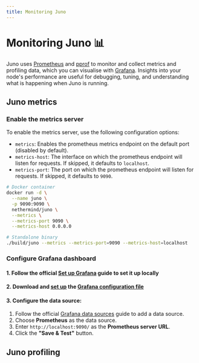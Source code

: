 ```yaml
---
title: Monitoring Juno
---
```


# Monitoring Juno :bar_chart:

Juno uses [Prometheus](https://prometheus.io/) and [pprof](https://github.com/google/pprof) to monitor and collect metrics and profiling data, which you can visualise with [Grafana](https://grafana.com/). Insights into your node's performance are useful for debugging, tuning, and understanding what is happening when Juno is running.

## Juno metrics

### Enable the metrics server

To enable the metrics server, use the following configuration options:

- `metrics`: Enables the prometheus metrics endpoint on the default port (disabled by default).
- `metrics-host`: The interface on which the prometheus endpoint will listen for requests. If skipped, it defaults to `localhost`.
- `metrics-port`: The port on which the prometheus endpoint will listen for requests. If skipped, it defaults to `9090`.

```bash
# Docker container
docker run -d \
  --name juno \
  -p 9090:9090 \
  nethermind/juno \
  --metrics \
  --metrics-port 9090 \
  --metrics-host 0.0.0.0

# Standalone binary
./build/juno --metrics --metrics-port=9090 --metrics-host=localhost
```

### Configure Grafana dashboard

#### 1. Follow the official [Set up Grafana](https://grafana.com/docs/grafana/latest/setup-grafana/) guide to set it up locally

#### 2. Download and [set up](https://grafana.com/docs/grafana/latest/setup-grafana/configure-grafana/#configuration-file-location) the [Grafana configuration file](/juno_grafana.json)

#### 3. Configure the data source:

1. Follow the official [Grafana data sources](https://grafana.com/docs/grafana/latest/datasources/) guide to add a data source.
2. Choose **Prometheus** as the data source.
3. Enter `http://localhost:9090/` as the **Prometheus server URL**.
4. Click the **"Save & Test"** button.

## Juno profiling
